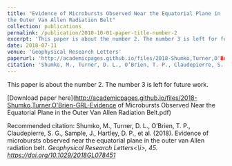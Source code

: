 ```yaml
---
title: "Evidence of Microbursts Observed Near the Equatorial Plane in
the Outer Van Allen Radiation Belt"
collection: publications
permalink: /publication/2010-10-01-paper-title-number-2
excerpt: 'This paper is about the number 2. The number 3 is left for future work.'
date: 2018-07-11
venue: 'Geophysical Research Letters'
paperurl: 'http://academicpages.github.io/files/2018-Shumko,Turner,O'Brien-GRL-Evidence of Microbursts Observed Near the Equatorial Plane in the Outer Van Allen Radiation Belt.pdf'
citation: 'Shumko, M., Turner, D. L., O’Brien, T. P., Claudepierre, S. G., Sample, J., Hartley, D. P., et al. (2018). Evidence of microbursts observed near the equatorial plane in the outer van Allen radiation belt. <i>Geophysical Research Letters<\i>, 45. https://doi.org/10.1029/2018GL078451'
---
```

This paper is about the number 2. The number 3 is left for future work.

[Download paper here](http://academicpages.github.io/files/2018-Shumko,Turner,O'Brien-GRL-Evidence of Microbursts Observed Near the Equatorial Plane in the Outer Van Allen Radiation Belt.pdf)

Recommended citation: Shumko, M., Turner, D. L., O’Brien, T. P., Claudepierre, S. G., Sample, J., Hartley, D. P., et al. (2018). Evidence of microbursts observed near the equatorial plane in the outer van Allen radiation belt. <i>Geophysical Research Letters<\i>, 45. https://doi.org/10.1029/2018GL078451
